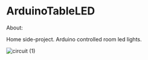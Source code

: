 # ArduinoTableLED

About:

Home side-project. Arduino controlled room led lights.




![circuit (1)](https://user-images.githubusercontent.com/79107324/175998641-f4d12404-6b96-4a85-b5ac-f2181b02266d.png)
